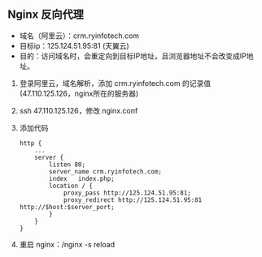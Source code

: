 ## Nginx 反向代理

- 域名（阿里云）：crm.ryinfotech.com
- 目标ip：125.124.51.95:81 (天翼云)
- 目的：访问域名时，会重定向到目标IP地址，且浏览器地址不会改变成IP地址。

1. 登录阿里云，域名解析，添加 crm.ryinfotech.com 的记录值(47.110.125.126，nginx所在的服务器)
2. ssh 47.110.125.126，修改 nginx.conf
3. 添加代码

	```
	http {
		...
		server {
        	listen 80;
        	server_name crm.ryinfotech.com;
        	index   index.php;
        	location / {
            	proxy_pass http://125.124.51.95:81;
            	proxy_redirect http://125.124.51.95:81 http://$host:$server_port;
        	}
    	}
	}
	```
4. 重启 nginx：/nginx -s reload